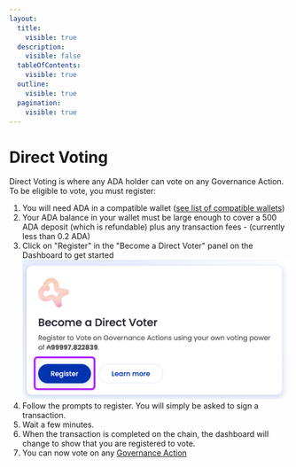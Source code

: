 ```yaml
---
layout:
  title:
    visible: true
  description:
    visible: false
  tableOfContents:
    visible: true
  outline:
    visible: true
  pagination:
    visible: true
---
```


# Direct Voting

Direct Voting is where any ADA holder can vote on any Governance Action. To be eligible to vote, you must register:

1. You will need ADA in a compatible wallet ([see list of compatible wallets](getting-started/compatible-wallets.md))
2. Your ADA balance in your wallet must be large enough to cover a 500 ADA deposit (which is refundable) plus any transaction fees - (currently less than 0.2 ADA)
3. Click on "Register" in the "Become a Direct Voter" panel on the Dashboard to get started\
   ![](<../../.gitbook/assets/become a direct voter.png>)&#x20;
4. Follow the prompts to register. You will simply be asked to sign a transaction.
5. Wait a few minutes.
6. When the transaction is completed on the chain, the dashboard will change to show that you are registered to vote.
7. You can now vote on any [Governance Action](governance-actions/)
